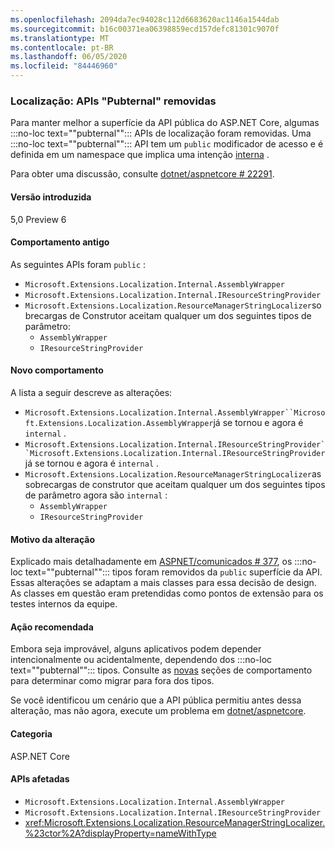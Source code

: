 ```yaml
---
ms.openlocfilehash: 2094da7ec94028c112d6683620ac1146a1544dab
ms.sourcegitcommit: b16c00371ea06398859ecd157defc81301c9070f
ms.translationtype: MT
ms.contentlocale: pt-BR
ms.lasthandoff: 06/05/2020
ms.locfileid: "84446960"
---
```

### <a name="localization-pubternal-apis-removed"></a>Localização: APIs "Pubternal" removidas

Para manter melhor a superfície da API pública do ASP.NET Core, algumas :::no-loc text="\"pubternal\""::: APIs de localização foram removidas. Uma :::no-loc text="\"pubternal\""::: API tem um `public` modificador de acesso e é definida em um namespace que implica uma intenção [interna](/dotnet/csharp/language-reference/keywords/internal) .

Para obter uma discussão, consulte [dotnet/aspnetcore # 22291](https://github.com/dotnet/aspnetcore/issues/22291).

#### <a name="version-introduced"></a>Versão introduzida

5,0 Preview 6

#### <a name="old-behavior"></a>Comportamento antigo

As seguintes APIs foram `public` :

- `Microsoft.Extensions.Localization.Internal.AssemblyWrapper`
- `Microsoft.Extensions.Localization.Internal.IResourceStringProvider`
- `Microsoft.Extensions.Localization.ResourceManagerStringLocalizer`sobrecargas de Construtor aceitam qualquer um dos seguintes tipos de parâmetro:
  - `AssemblyWrapper`
  - `IResourceStringProvider`

#### <a name="new-behavior"></a>Novo comportamento

A lista a seguir descreve as alterações:

- `Microsoft.Extensions.Localization.Internal.AssemblyWrapper``Microsoft.Extensions.Localization.AssemblyWrapper`já se tornou e agora é `internal` .
- `Microsoft.Extensions.Localization.Internal.IResourceStringProvider``Microsoft.Extensions.Localization.Internal.IResourceStringProvider`já se tornou e agora é `internal` .
- `Microsoft.Extensions.Localization.ResourceManagerStringLocalizer`as sobrecargas de construtor que aceitam qualquer um dos seguintes tipos de parâmetro agora são `internal` :
  - `AssemblyWrapper`
  - `IResourceStringProvider`

#### <a name="reason-for-change"></a>Motivo da alteração

Explicado mais detalhadamente em [ASPNET/comunicados # 377](https://github.com/aspnet/Announcements/issues/377#issue-473651882), os :::no-loc text="\"pubternal\""::: tipos foram removidos da `public` superfície da API. Essas alterações se adaptam a mais classes para essa decisão de design. As classes em questão eram pretendidas como pontos de extensão para os testes internos da equipe.

#### <a name="recommended-action"></a>Ação recomendada

Embora seja improvável, alguns aplicativos podem depender intencionalmente ou acidentalmente, dependendo dos :::no-loc text="\"pubternal\""::: tipos. Consulte as [novas](#new-behavior) seções de comportamento para determinar como migrar para fora dos tipos.

Se você identificou um cenário que a API pública permitiu antes dessa alteração, mas não agora, execute um problema em [dotnet/aspnetcore](https://github.com/dotnet/aspnetcore/issues).

#### <a name="category"></a>Categoria

ASP.NET Core

#### <a name="affected-apis"></a>APIs afetadas

- `Microsoft.Extensions.Localization.Internal.AssemblyWrapper`
- `Microsoft.Extensions.Localization.Internal.IResourceStringProvider`
- <xref:Microsoft.Extensions.Localization.ResourceManagerStringLocalizer.%23ctor%2A?displayProperty=nameWithType>

<!--

#### Affected APIs

- `T:Microsoft.Extensions.Localization.Internal.AssemblyWrapper`
- `T:Microsoft.Extensions.Localization.Internal.IResourceStringProvider`
- `Overload:Microsoft.Extensions.Localization.ResourceManagerStringLocalizer.#ctor`

-->
